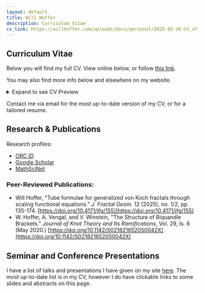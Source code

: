 ```yaml
---
layout: default
title: Will Hoffer
description: Curriculum Vitae
cv_link: https://willhoffer.com/uploads/docs/personal/2025-05-26-CV_of_Will_Hoffer.pdf
---
```


## Curriculum Vitae

Below you will find my full CV. View online below, or follow [this link]({{page.cv_link}}).

You may also find more info below and elsewhere on my website.

<details>
    <summary>Expand to see CV Preview</summary>
    <iframe src="{{page.cv_link}}" width="100%" height="900">
    </iframe>
</details>

Contact me via email for the most up-to-date version of my CV, or for a tailored resume.

## Research & Publications

Research profiles:
- [ORC ID](https://orcid.org/my-orcid?orcid=0000-0002-1825-4477)
- [Google Scholar](https://scholar.google.com/citations?hl=en&user=kaJEJSoAAAAJ)
- [MathSciNet](https://mathscinet.ams.org/mathscinet/author?authorId=1393194)

### Peer-Reviewed Publications:

- Will Hoffer, "Tube formulae for generalized von Koch fractals through scaling functional equations." *J. Fractal Geom.* 12 (2025), no. 1/2, pp. 135-174. [https://doi.org/10.4171/jfg/155](https://doi.org/10.4171/jfg/155)
- W. Hoffer, A. Vengal, and V. Winstein, "The Structure of Biquandle Brackets." *Journal of Knot Theory and Its Ramifications*, Vol. 29, Is. 6 (May 2020.)  [https://doi.org/10.1142/S021821652050042X](https://doi.org/10.1142/S021821652050042X)


## Seminar and Conference Presentations

I have a list of talks and presentations I have given on my site <a href="/content/talks">here</a>. The most up-to-date list is in my CV, however I do have clickable links to some slides and abstracts on this page.
